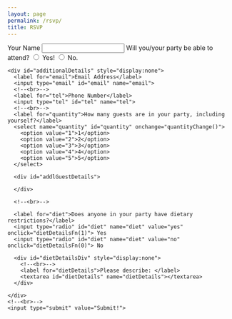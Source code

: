 ```yaml
---
layout: page
permalink: /rsvp/
title: RSVP
---
```


<link rel="stylesheet" href="https://unpkg.com/purecss@1.0.0/build/pure-min.css" integrity="sha384-nn4HPE8lTHyVtfCBi5yW9d20FjT8BJwUXyWZT9InLYax14RDjBj46LmSztkmNP9w" crossorigin="anonymous">
<script src="/form.js"></script>

<form class="pure-form-stacked" action="https://getform.io/f/0cff5cfd-5ab5-4d3c-8f95-50be1ec60926" method="POST">
    <div id="BasicInfo">
      <label for="name">Your Name</label>
      <input type="text" id="name" name="name">
      <!--<br>-->
      <label for="coming">Will you/your party be able to attend?</label>
      <input type="radio" id="coming" name="coming" value="yes" onclick="partyComing(1)"> Yes! 
      <input type="radio" name="coming" id="coming" value="no" onclick="partyComing(0)"> No.
      <!--<br><br>-->
      </div>
    
    <div id="additionalDetails" style="display:none">
      <label for="email">Email Address</label>
      <input type="email" id="email" name="email">
      <!--<br>-->
      <label for="tel">Phone Number</label>
      <input type="tel" id="tel" name="tel">
      <!--<br>-->
      <label for="quantity">How many guests are in your party, including yourself?</label>
      <select name="quantity" id="quantity" onchange="quantityChange()">
        <option value="1">1</option>
        <option value="2">2</option>
        <option value="3">3</option>
        <option value="4">4</option>
        <option value="5">5</option>
      </select>
      
      <div id="addlGuestDetails">
      
      </div>
      
      <!--<br>-->
      
      <label for="diet">Does anyone in your party have dietary restrictions?</label>
      <input type="radio" id="diet" name="diet" value="yes" onclick="dietDetailsFn(1)"> Yes
      <input type="radio" id="diet" name="diet" value="no" onclick="dietDetailsFn(0)"> No
      
      <div id="dietDetailsDiv" style="display:none">
        <!--<br>-->
        <label for="dietDetails">Please describe: </label>
        <textarea id="dietDetails" name="dietDetails"></textarea>
      </div>
      
    </div>
    <!--<br>-->
    <input type="submit" value="Submit!">

</form>